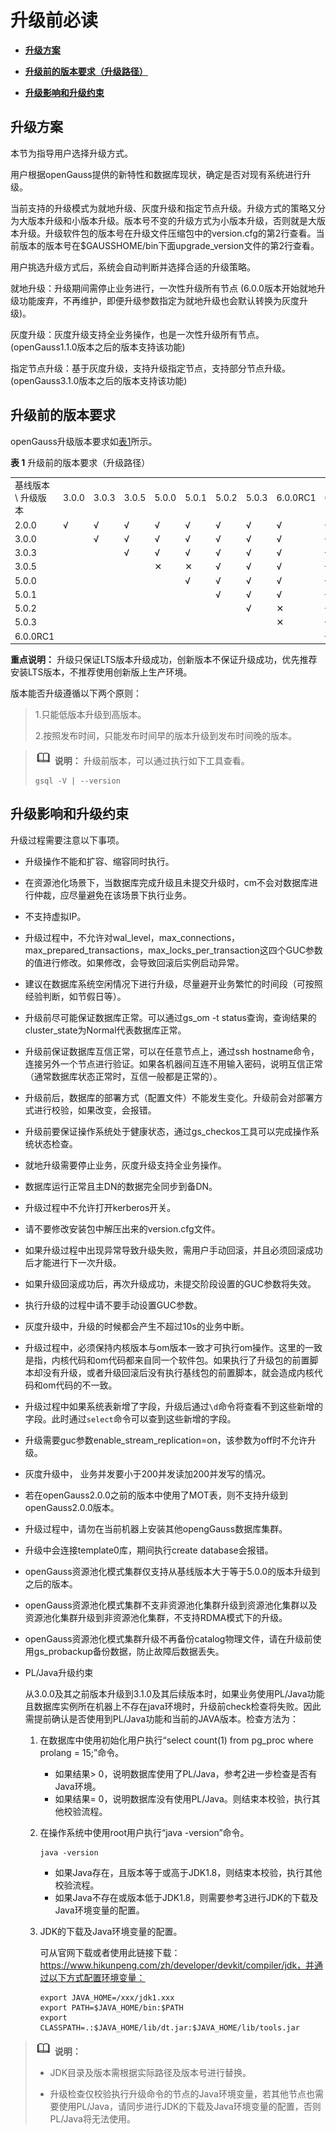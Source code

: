 # 升级前必读

-   **[升级方案](#升级方案)**  

-   **[升级前的版本要求（升级路径）](#升级前的版本要求)**  

-   **[升级影响和升级约束](#升级影响和升级约束)**  

## 升级方案

本节为指导用户选择升级方式。

用户根据openGauss提供的新特性和数据库现状，确定是否对现有系统进行升级。

当前支持的升级模式为就地升级、灰度升级和指定节点升级。升级方式的策略又分为大版本升级和小版本升级。版本号不变的升级方式为小版本升级，否则就是大版本升级。升级软件包的版本号在升级文件压缩包中的version.cfg的第2行查看。当前版本的版本号在$GAUSSHOME/bin下面upgrade_version文件的第2行查看。

用户挑选升级方式后，系统会自动判断并选择合适的升级策略。

就地升级：升级期间需停止业务进行，一次性升级所有节点 (6.0.0版本开始就地升级功能废弃，不再维护，即便升级参数指定为就地升级也会默认转换为灰度升级)。

灰度升级：灰度升级支持全业务操作，也是一次性升级所有节点。\(openGauss1.1.0版本之后的版本支持该功能\)

指定节点升级：基于灰度升级，支持升级指定节点，支持部分节点升级。\(openGauss3.1.0版本之后的版本支持该功能\)

## 升级前的版本要求

openGauss升级版本要求如[表1](#table7961729)所示。

**表 1**  升级前的版本要求（升级路径）

<a name="table7961729"></a>

<table><tbody>
<tr>
   <td>基线版本 \ 升级版本</td>
   <td>3.0.0</td>
   <td>3.0.3</td>
   <td>3.0.5</td>
   <td>5.0.0</td>
   <td>5.0.1</td>
   <td>5.0.2</td>
   <td>5.0.3</td>
   <td>6.0.0RC1</td>
   <td>6.0.0</td>
</tr>
<tr>
   <td>2.0.0</td>
   <td>√</td>
   <td>√</td>
   <td>√</td>
   <td>√</td>
   <td>√</td>
   <td>√</td>
   <td>√</td>
   <td>√</td>
   <td>√</td>
</tr>
<tr>
   <td>3.0.0</td>
   <td></td>
   <td>√</td>
   <td>√</td>
   <td>√</td>
   <td>√</td>
   <td>√</td>
   <td>√</td>
   <td>√</td>
   <td>√</td>
</tr>
   <td>3.0.3</td>
   <td></td>
   <td></td>
   <td>√</td>
   <td>√</td>
   <td>√</td>
   <td>√</td>
   <td>√</td>
   <td>√</td>
   <td>√</td>
</tr>
   <td>3.0.5</td>
   <td></td>
   <td></td>
   <td></td>
   <td>✕</td>
   <td>✕</td>
   <td>√</td>
   <td>√</td>
   <td>√</td>
   <td>√</td>
</tr>
</tr>
   <td>5.0.0</td>
   <td></td>
   <td></td>
   <td></td>
   <td></td>
   <td>√</td>
   <td>√</td>
   <td>√</td>
   <td>√</td>
   <td>√</td>
</tr>
</tr>
   <td>5.0.1</td>
   <td></td>
   <td></td>
   <td></td>
   <td></td>
   <td></td>
   <td>√</td>
   <td>√</td>
   <td>√</td>
   <td>√</td>
</tr>
</tr>
   <td>5.0.2</td>
   <td></td>
   <td></td>
   <td></td>
   <td></td>
   <td></td>
   <td></td>
   <td>√</td>
   <td>✕</td>
   <td>√</td>
</tr>
</tr>
   <td>5.0.3</td>
   <td></td>
   <td></td>
   <td></td>
   <td></td>
   <td></td>
   <td></td>
   <td></td>
   <td>✕</td>
   <td>√</td>
</tr>
</tr>
   <td>6.0.0RC1</td>
   <td></td>
   <td></td>
   <td></td>
   <td></td>
   <td></td>
   <td></td>
   <td></td>
   <td></td>
   <td>√</td>
</tr>
</tbody></table>

**重点说明：** 升级只保证LTS版本升级成功，创新版本不保证升级成功，优先推荐安装LTS版本，不推荐使用创新版上生产环境。

版本能否升级遵循以下两个原则： 
>1.只能低版本升级到高版本。
>
>2.按照发布时间，只能发布时间早的版本升级到发布时间晚的版本。


>![](public_sys-resources/icon-note.png) **说明：** 
>升级前版本，可以通过执行如下工具查看。
>
>```
>gsql -V | --version
>```



## 升级影响和升级约束

升级过程需要注意以下事项。

- 升级操作不能和扩容、缩容同时执行。

- 在资源池化场景下，当数据库完成升级且未提交升级时，cm不会对数据库进行仲裁，应尽量避免在该场景下执行业务。

- 不支持虚拟IP。

- 升级过程中，不允许对wal\_level，max\_connections，max\_prepared\_transactions，max\_locks\_per\_transaction这四个GUC参数的值进行修改。如果修改，会导致回滚后实例启动异常。

- 建议在数据库系统空闲情况下进行升级，尽量避开业务繁忙的时间段（可按照经验判断，如节假日等）。

- 升级前尽可能保证数据库正常。可以通过gs\_om -t status查询，查询结果的cluster\_state为Normal代表数据库正常。

- 升级前保证数据库互信正常，可以在任意节点上，通过ssh hostname命令，连接另外一个节点进行验证。如果各机器间互连不用输入密码，说明互信正常（通常数据库状态正常时，互信一般都是正常的）。

- 升级前后，数据库的部署方式（配置文件）不能发生变化。升级前会对部署方式进行校验，如果改变，会报错。

- 升级前要保证操作系统处于健康状态，通过gs\_checkos工具可以完成操作系统状态检查。

- 就地升级需要停止业务，灰度升级支持全业务操作。

- 数据库运行正常且主DN的数据完全同步到备DN。

- 升级过程中不允许打开kerberos开关。

- 请不要修改安装包中解压出来的version.cfg文件。

- 如果升级过程中出现异常导致升级失败，需用户手动回滚，并且必须回滚成功后才能进行下一次升级。

- 如果升级回滚成功后，再次升级成功，未提交阶段设置的GUC参数将失效。

- 执行升级的过程中请不要手动设置GUC参数。

- 灰度升级中，升级的时候都会产生不超过10s的业务中断。

- 升级过程中，必须保持内核版本与om版本一致才可执行om操作。这里的一致是指，内核代码和om代码都来自同一个软件包。如果执行了升级包的前置脚本却没有升级，或者升级回滚后没有执行基线包的前置脚本，就会造成内核代码和om代码的不一致。

- 升级过程中如果系统表新增了字段，升级后通过`\d`命令将查看不到这些新增的字段。此时通过`select`命令可以查到这些新增的字段。

- 升级需要guc参数enable\_stream\_replication=on，该参数为off时不允许升级。

- 灰度升级中， 业务并发要小于200并发读加200并发写的情况。

- 若在openGauss2.0.0之前的版本中使用了MOT表，则不支持升级到openGauss2.0.0版本。

- 升级过程中，请勿在当前机器上安装其他opengGauss数据库集群。

- 升级中会连接template0库，期间执行create database会报错。

- openGauss资源池化模式集群仅支持从基线版本大于等于5.0.0的版本升级到之后的版本。

- openGauss资源池化模式集群不支非资源池化集群升级到资源池化集群以及资源池化集群升级到非资源池化集群，不支持RDMA模式下的升级。

- openGauss资源池化模式集群升级不再备份catalog物理文件，请在升级前使用gs_probackup备份数据，防止故障后数据丢失。

- PL/Java升级约束

  从3.0.0及其之前版本升级到3.1.0及其后续版本时，如果业务使用PL/Java功能且数据库实例所在机器上不存在java环境时，升级前check检查将失败。因此需提前确认是否使用到PL/Java功能和当前的JAVA版本。检查方法为：

  1. 在数据库中使用初始化用户执行“select count\(1\) from pg\_proc where prolang = 15;”命令。

     -   如果结果\> 0，说明数据库使用了PL/Java，参考[2](#li1343863405415)进一步检查是否有Java环境。
     -   如果结果= 0，说明数据库没有使用PL/Java。则结束本校验，执行其他校验流程。

  2. <a name="li1343863405415"></a>在操作系统中使用root用户执行“java -version”命令。

     ```
     java -version
     ```

     -   如果Java存在，且版本等于或高于JDK1.8，则结束本校验，执行其他校验流程。
     -   如果Java不存在或版本低于JDK1.8，则需要参考[3](#li243351914413)进行JDK的下载及Java环境变量的配置。

  3. <a name="li243351914413"></a>JDK的下载及Java环境变量的配置。

     可从官网下载或者使用此链接下载：https://www.hikunpeng.com/zh/developer/devkit/compiler/jdk，并通过以下方式配置环境变量：

     ```
     export JAVA_HOME=/xxx/jdk1.xxx
     export PATH=$JAVA_HOME/bin:$PATH 
     export CLASSPATH=.:$JAVA_HOME/lib/dt.jar:$JAVA_HOME/lib/tools.jar 
     ```



>![](public_sys-resources/icon-note.png) **说明：** 
>
>+ JDK目录及版本需根据实际路径及版本号进行替换。
>
>+ 升级检查仅校验执行升级命令的节点的Java环境变量，若其他节点也需要使用PL/Java，请同步进行JDK的下载及Java环境变量的配置，否则PL/Java将无法使用。



